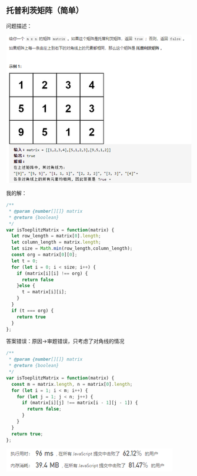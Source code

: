 ## 托普利茨矩阵（简单）

问题描述：

![image-20210225103459728](../img/image-20210225103459728.png)

我的解：

```javascript
/**
 * @param {number[][]} matrix
 * @return {boolean}
 */
var isToeplitzMatrix = function(matrix) {
  let row_length = matrix[0].length;
  let column_length = matrix.length;
  let size = Math.min(row_length,column_length);
  const org = matrix[0][0];
  let t = 0;
  for (let i = 0; i < size; i++) {
    if (matrix[i][i] !== org) {
      return false
    }else {
      t = matrix[i][i];
    }
  }
  if (t === org) {
    return true
  }
};
```

答案错误：原因->审题错误，只考虑了对角线的情况

```javascript
/**
 * @param {number[][]} matrix
 * @return {boolean}
 */
var isToeplitzMatrix = function(matrix) {
  const m = matrix.length, n = matrix[0].length;
  for (let i = 1; i < m; i++) {
    for (let j = 1; j < n; j++) {
      if (matrix[i][j] !== matrix[i - 1][j - 1]) {
        return false;
      }
    }
  }
  return true;
};
```

![image-20210225110831328](../img/image-20210225110831328.png)